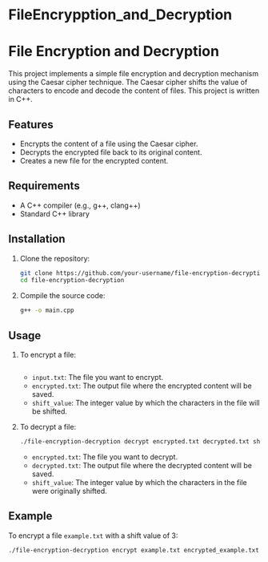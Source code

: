 # FileEncrypption_and_Decryption
# File Encryption and Decryption

This project implements a simple file encryption and decryption mechanism using the Caesar cipher technique. The Caesar cipher shifts the value of characters to encode and decode the content of files. This project is written in C++.

## Features

- Encrypts the content of a file using the Caesar cipher.
- Decrypts the encrypted file back to its original content.
- Creates a new file for the encrypted content.

## Requirements

- A C++ compiler (e.g., g++, clang++)
- Standard C++ library

## Installation

1. Clone the repository:
    ```bash
    git clone https://github.com/your-username/file-encryption-decryption.git
    cd file-encryption-decryption
    ```

2. Compile the source code:
    ```bash
    g++ -o main.cpp
    ```

## Usage

1. To encrypt a file:
    ```bash
    
    ```
    - `input.txt`: The file you want to encrypt.
    - `encrypted.txt`: The output file where the encrypted content will be saved.
    - `shift_value`: The integer value by which the characters in the file will be shifted.

2. To decrypt a file:
    ```bash
    ./file-encryption-decryption decrypt encrypted.txt decrypted.txt shift_value
    ```
    - `encrypted.txt`: The file you want to decrypt.
    - `decrypted.txt`: The output file where the decrypted content will be saved.
    - `shift_value`: The integer value by which the characters in the file were originally shifted.

## Example

To encrypt a file `example.txt` with a shift value of 3:
```bash
./file-encryption-decryption encrypt example.txt encrypted_example.txt 3

